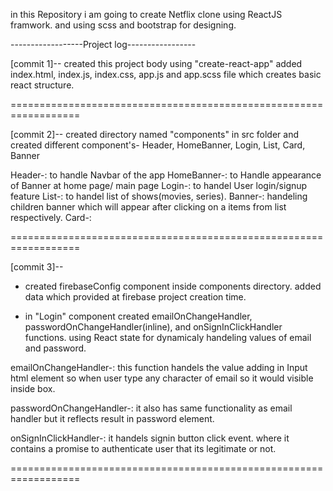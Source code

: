 
in this Repository i am going to create Netflix clone using ReactJS framwork.
and using scss and bootstrap for designing. 



------------------Project log-----------------

 
[commit 1]--
created this project body using "create-react-app" added index.html, index.js, index.css, app.js and app.scss file which creates basic react structure.

==================================================================

[commit 2]--
created directory named "components" in src folder and created different component's- Header, HomeBanner, Login, List, Card, Banner
 
Header-: to handle Navbar of the app
HomeBanner-: to Handle appearance of Banner at home page/ main page
Login-: to handel User login/signup feature
List-: to handel list of shows(movies, series).
Banner-: handeling children banner which will appear after clicking on a items from list respectively.
Card-: 

==================================================================

[commit 3]--
- created firebaseConfig component inside components directory. added data which provided at firebase project creation time.

- in "Login" component created emailOnChangeHandler, passwordOnChangeHandler(inline),  and onSignInClickHandler functions. using React state for dynamicaly handeling values of email and password. 

emailOnChangeHandler-: this function handels the value adding in Input html element so when user type any character of email so it would visible inside box.

passwordOnChangeHandler-: it also has same functionality as email handler but it reflects result in password element.

onSignInClickHandler-: it handels signin button click event. where it contains a promise to authenticate user that its legitimate or not.

 
==================================================================



 


